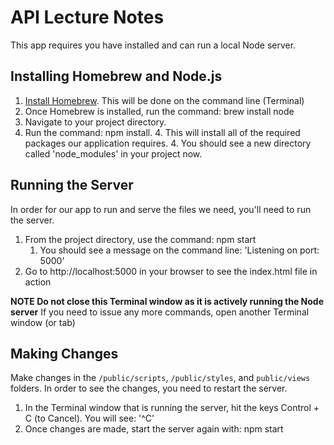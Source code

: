 # API Lecture Notes
This app requires you have installed and can run a local Node server.

## Installing Homebrew and Node.js
1. [Install Homebrew](http://brew.sh/). This will be done on the command line (Terminal)
2. Once Homebrew is installed, run the command: brew install node
3. Navigate to your project directory.
4. Run the command: npm install.
    4. This will install all of the required packages our application requires.
    4. You should see a new directory called 'node_modules' in your project now.

## Running the Server
In order for our app to run and serve the files we need, you'll need to run the server.

1. From the project directory, use the command: npm start
    1. You should see a message on the command line: 'Listening on port: 5000'
2. Go to http://localhost:5000 in your browser to see the index.html file in action

**NOTE Do not close this Terminal window as it is actively running the Node server**
If you need to issue any more commands, open another Terminal window (or tab)

## Making Changes
Make changes in the `/public/scripts`, `/public/styles`, and `public/views` folders. In order to see the changes, you need to restart the server.

1. In the Terminal window that is running the server, hit the keys Control + C (to Cancel). You will see: '^C'
2. Once changes are made, start the server again with: npm start
